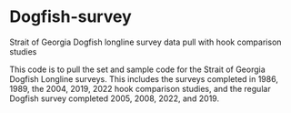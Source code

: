 # Dogfish-survey
Strait of Georgia Dogfish longline survey data pull with hook comparison studies 

This code is to pull the set  and sample code for the Strait of Georgia Dogfish Longline surveys. This includes the surveys completed in 1986, 1989, the 2004, 2019, 2022 hook comparison studies, and the regular Dogfish survey completed 2005, 2008, 2022, and 2019. 
